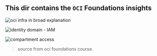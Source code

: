 ## This dir contains the `OCI` Foundations insights

![oci infra in broad explanation](https://github.com/user-attachments/assets/3dcf41ab-e3ba-438b-a6db-0ae8b3c700e6)

![identity domain - IAM](https://github.com/user-attachments/assets/81c4dc1c-6231-4f34-aa5d-5b8cf241867a)

![compartment access](https://github.com/user-attachments/assets/6e8e5853-a51d-4a7d-a57e-df054e58f2ce)

> source from oci foundations course.
